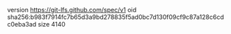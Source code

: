 version https://git-lfs.github.com/spec/v1
oid sha256:b983f7914fc7b65d3a9bd278835f5ad0bc7d130f09cf9c87a128c6cdc0eba3ad
size 4140
